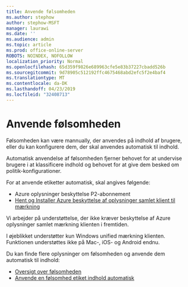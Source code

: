 ```yaml
---
title: Anvende følsomheden
ms.author: stephow
author: stephow-MSFT
manager: laurawi
ms.date: ''
ms.audience: admin
ms.topic: article
ms.prod: office-online-server
ROBOTS: NOINDEX, NOFOLLOW
localization_priority: Normal
ms.openlocfilehash: 65d359f9826e689963cfe5e83b37227cbadd526b
ms.sourcegitcommit: 9d78905c512192ffc4675468abd2efc5f2e4baf4
ms.translationtype: MT
ms.contentlocale: da-DK
ms.lasthandoff: 04/23/2019
ms.locfileid: "32408713"
---
```

# <a name="auto-apply-sensitivity-labels"></a>Anvende følsomheden

Følsomheden kan være mannually, der anvendes på indhold af brugere, eller du kan konfigurere dem, der skal anvendes automatisk til indhold.

Automatisk anvendelse af følsomheden fjerner behovet for at undervise brugere i at klassificere indhold og behovet for at give dem besked om politik-konfigurationer.

For at anvende etiketter automatisk, skal angives følgende:

- Azure oplysninger beskyttelse P2-abonnement
- [Hent og Installer Azure beskyttelse af oplysninger samlet klient til mærkning](https://docs.microsoft.com/en-us/azure/information-protection/rms-client/install-unifiedlabelingclient-app)

Vi arbejder på understøttelse, der ikke kræver beskyttelse af Azure oplysninger samlet mærkning klienten i fremtiden.

I øjeblikket understøtter kun Windows unified mærkning klienten.  Funktionen understøttes ikke på Mac-, iOS- og Android endnu.

Du kan finde flere oplysninger om følsomheden og anvende dem automatisk til indhold:

- [Oversigt over følsomheden](https://docs.microsoft.com/en-us/office365/securitycompliance/sensitivity-labels)
- [Anvende en følsomhed etiket indhold automatisk](https://docs.microsoft.com/en-us/office365/securitycompliance/apply_sensitivity_label_automatically)